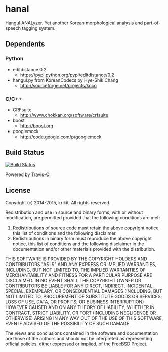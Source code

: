 hanal
=====
Hangul ANALyzer.
Yet another Korean morphological analysis and part-of-speech tagging system.


Dependents
----------

### Python
* editdistance 0.2
  - https://pypi.python.org/pypi/editdistance/0.2
* hangul.py from KoreanCodecs by Hye-Shik Chang
  - http://sourceforge.net/projects/koco

### C/C++
* CRFsuite
  - http://www.chokkan.org/software/crfsuite
* boost
  - http://boost.org
* googlemock
  - http://code.google.com/p/googlemock


Build Status
------------
[![Build Status](https://travis-ci.org/krikit/hanal.png)](https://travis-ci.org/krikit/hanal)

Powered by [Travis-CI](https://travis-ci.org)


License
-------
Copyright (c) 2014-2015, krikit.
All rights reserved.

Redistribution and use in source and binary forms, with or without
modification, are permitted provided that the following conditions are met:

1. Redistributions of source code must retain the above copyright notice, this
   list of conditions and the following disclaimer. 
2. Redistributions in binary form must reproduce the above copyright notice,
   this list of conditions and the following disclaimer in the documentation
   and/or other materials provided with the distribution.

THIS SOFTWARE IS PROVIDED BY THE COPYRIGHT HOLDERS AND CONTRIBUTORS "AS IS" AND
ANY EXPRESS OR IMPLIED WARRANTIES, INCLUDING, BUT NOT LIMITED TO, THE IMPLIED
WARRANTIES OF MERCHANTABILITY AND FITNESS FOR A PARTICULAR PURPOSE ARE
DISCLAIMED. IN NO EVENT SHALL THE COPYRIGHT OWNER OR CONTRIBUTORS BE LIABLE FOR
ANY DIRECT, INDIRECT, INCIDENTAL, SPECIAL, EXEMPLARY, OR CONSEQUENTIAL DAMAGES
(INCLUDING, BUT NOT LIMITED TO, PROCUREMENT OF SUBSTITUTE GOODS OR SERVICES;
LOSS OF USE, DATA, OR PROFITS; OR BUSINESS INTERRUPTION) HOWEVER CAUSED AND
ON ANY THEORY OF LIABILITY, WHETHER IN CONTRACT, STRICT LIABILITY, OR TORT
(INCLUDING NEGLIGENCE OR OTHERWISE) ARISING IN ANY WAY OUT OF THE USE OF THIS
SOFTWARE, EVEN IF ADVISED OF THE POSSIBILITY OF SUCH DAMAGE.

The views and conclusions contained in the software and documentation are those
of the authors and should not be interpreted as representing official policies, 
either expressed or implied, of the FreeBSD Project.
